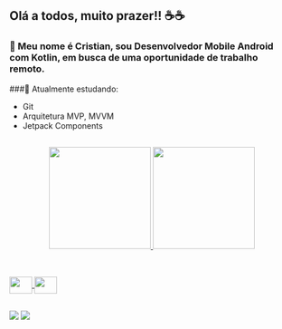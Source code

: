 ## Olá a todos, muito prazer!! ☕☕

### 💬 Meu nome é Cristian, sou Desenvolvedor Mobile Android com Kotlin, em busca de uma oportunidade de trabalho remoto.

###🌱 Atualmente estudando:
* Git
* Arquitetura MVP, MVVM
* Jetpack Components

##

<div align="center">
  <a href="https://github.com/cristianbragaa">
  <img height="180em" src="https://github-readme-stats.vercel.app/api?username=cristianbragaa&show_icons=true&theme=dark&include_all_commits=true&count_private=true"/>
  <img height="180em" src="https://github-readme-stats.vercel.app/api/top-langs/?username=cristianbragaa&layout=compact&langs_count=7&theme=dark"/>
</div>
  
##

<div style="display: inline_block"><br>
  <img align="center" height="30" width="40" src="https://cdn.jsdelivr.net/gh/devicons/devicon/icons/kotlin/kotlin-original.svg" >
  <img align="center" height="30" width="40" src="https://cdn.jsdelivr.net/gh/devicons/devicon/icons/java/java-original.svg">
</div>

##

<div> 
  <a href="https://instagram.com/__cristianbraga/" target="_blank"><img src="https://img.shields.io/badge/-Instagram-%23E4405F?style=for-the-badge&logo=instagram&logoColor=white" target="_blank"></a>
  <a href="https://www.linkedin.com/in/cristianbragadev/" target="_blank"><img src="https://img.shields.io/badge/-LinkedIn-%230077B5?style=for-the-badge&logo=linkedin&logoColor=white" target="_blank"></a> 
</div>
